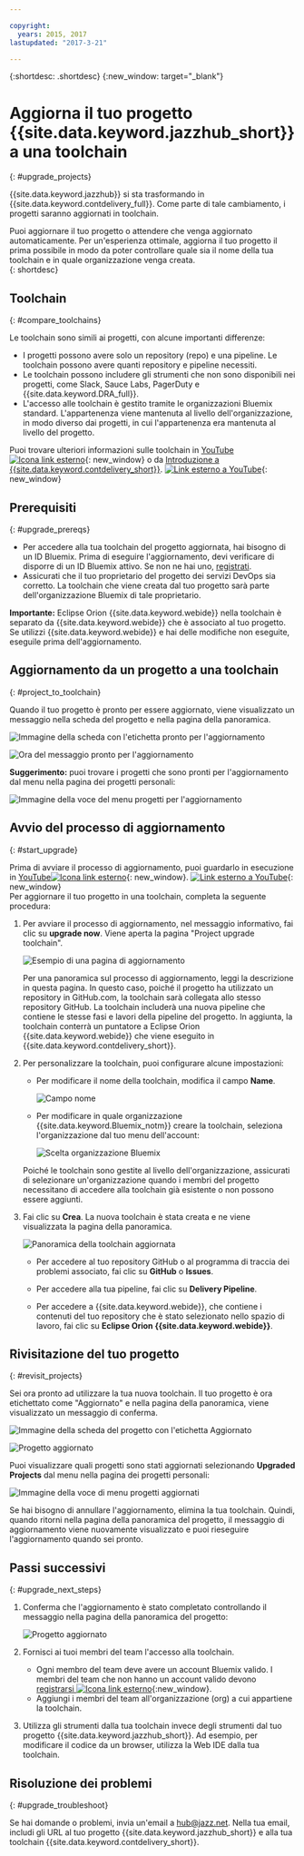 ```yaml
---

copyright:
  years: 2015, 2017
lastupdated: "2017-3-21"

---
```

 
{:shortdesc: .shortdesc}
{:new_window: target="_blank"}

# Aggiorna il tuo progetto {{site.data.keyword.jazzhub_short}} a una toolchain
{: #upgrade_projects}

{{site.data.keyword.jazzhub}} si sta trasformando in {{site.data.keyword.contdelivery_full}}. Come parte di tale cambiamento, i progetti saranno aggiornati in toolchain. 

Puoi aggiornare il tuo progetto o attendere che venga aggiornato automaticamente. Per un'esperienza ottimale, aggiorna il tuo progetto il prima possibile in modo da poter controllare quale sia il nome della tua toolchain e in quale organizzazione venga creata.  
{: shortdesc}

## Toolchain
{: #compare_toolchains}

Le toolchain sono simili ai progetti, con alcune importanti differenze:

- I progetti possono avere solo un repository (repo) e una pipeline. Le toolchain possono avere quanti repository e pipeline necessiti.
- Le toolchain possono includere gli strumenti che non sono disponibili nei progetti, come Slack, Sauce Labs, PagerDuty e {{site.data.keyword.DRA_full}}.
- L'accesso alle toolchain è gestito tramite le organizzazioni Bluemix standard. L'appartenenza viene mantenuta al livello dell'organizzazione, in modo diverso dai progetti, in cui l'appartenenza era mantenuta al livello del progetto.

Puoi trovare ulteriori informazioni sulle toolchain in [YouTube![Icona link esterno](../../icons/launch-glyph.svg "Icona link esterno")](https://youtu.be/2SIPE1e7NJ4){: new_window} o da [Introduzione a {{site.data.keyword.contdelivery_short}}](/docs/services/ContinuousDelivery/index.html).
[![Link esterno a YouTube](images/CD_video.png)](https://youtu.be/2SIPE1e7NJ4){: new_window}    

## Prerequisiti
{: #upgrade_prereqs}    

- Per accedere alla tua toolchain del progetto aggiornata, hai bisogno di un ID Bluemix. Prima di eseguire l'aggiornamento, devi verificare di disporre di un ID Bluemix attivo. Se non ne hai uno, [registrati](https://console.ng.bluemix.net/registration/).
- Assicurati che il tuo proprietario del progetto dei servizi DevOps sia corretto. La toolchain che viene creata dal tuo progetto sarà parte dell'organizzazione Bluemix di tale proprietario.

**Importante:** Eclipse Orion {{site.data.keyword.webide}} nella toolchain è separato da {{site.data.keyword.webide}} che è associato al tuo progetto. Se utilizzi {{site.data.keyword.webide}} e hai delle modifiche non eseguite, eseguile prima dell'aggiornamento.  


## Aggiornamento da un progetto a una toolchain
{: #project_to_toolchain}

Quando il tuo progetto è pronto per essere aggiornato, viene visualizzato un messaggio nella scheda del progetto e nella pagina della panoramica.

![Immagine della scheda con l'etichetta pronto per l'aggiornamento](images/card-project-to-upgrade.png)

![Ora del messaggio pronto per l'aggiornamento](images/banner-ready-to-upgrade.png)

**Suggerimento:** puoi trovare i progetti che sono pronti per l'aggiornamento dal menu nella pagina dei progetti personali: 

![Immagine della voce del menu progetti per l'aggiornamento](images/menu-projects-to-upgrade.png)

## Avvio del processo di aggiornamento
{: #start_upgrade}

Prima di avviare il processo di aggiornamento, puoi guardarlo in esecuzione in [YouTube![Icona link esterno](../../icons/launch-glyph.svg "Icona link esterno")](https://youtu.be/oaZVGveVxBg){: new_window}.
[![Link esterno a YouTube](images/migration-video2.png)](https://youtu.be/oaZVGveVxBg){: new_window}    
Per aggiornare il tuo progetto in una toolchain, completa la seguente procedura:

1. Per avviare il processo di aggiornamento, nel messaggio informativo, fai clic su **upgrade now**. Viene aperta la pagina "Project upgrade toolchain". 

   ![Esempio di una pagina di aggiornamento](images/project-upgrade-toolchain.png)

   Per una panoramica sul processo di aggiornamento, leggi la descrizione in questa pagina. In questo caso, poiché il progetto ha utilizzato un repository in GitHub.com, la toolchain sarà collegata allo stesso repository GitHub. La toolchain includerà una nuova pipeline che contiene le stesse fasi e lavori della pipeline del progetto. In aggiunta, la toolchain conterrà un puntatore a Eclipse Orion {{site.data.keyword.webide}} che viene eseguito in {{site.data.keyword.contdelivery_short}}.

2. Per personalizzare la toolchain, puoi configurare alcune impostazioni:

   - Per modificare il nome della toolchain, modifica il campo **Name**.

      ![Campo nome](images/name-change.png)

   - Per modificare in quale organizzazione {{site.data.keyword.Bluemix_notm}} creare la toolchain, seleziona l'organizzazione dal tuo menu dell'account:

      ![Scelta organizzazione Bluemix](images/bluemix-organization-chooser.png)

   Poiché le toolchain sono gestite al livello dell'organizzazione, assicurati di selezionare un'organizzazione quando i membri del progetto necessitano di accedere alla toolchain già esistente o non possono essere aggiunti. 
  
3. Fai clic su **Crea**. La nuova toolchain è stata creata e ne viene visualizzata la pagina della panoramica.

   ![Panoramica della toolchain aggiornata](images/new-toolchain-page.png)

   - Per accedere al tuo repository GitHub o al programma di traccia dei problemi associato, fai clic su **GitHub** o **Issues**.
   
   - Per accedere alla tua pipeline, fai clic su **Delivery Pipeline**.  
   
   - Per accedere a {{site.data.keyword.webide}}, che contiene i contenuti del tuo repository che è stato selezionato nello spazio di lavoro, fai clic su **Eclipse Orion {{site.data.keyword.webide}}**. 

## Rivisitazione del tuo progetto
{: #revisit_projects}

Sei ora pronto ad utilizzare la tua nuova toolchain. Il tuo progetto è ora etichettato come "Aggiornato" e nella pagina della panoramica, viene visualizzato un messaggio di conferma.

![Immagine della scheda del progetto con l'etichetta Aggiornato](images/card-upgraded-project.png)

![Progetto aggiornato](images/banner-upgraded.png)

Puoi visualizzare quali progetti sono stati aggiornati selezionando **Upgraded Projects** dal menu nella pagina dei progetti personali:

![Immagine della voce di menu progetti aggiornati](images/menu-upgraded-projects.png)

Se hai bisogno di annullare l'aggiornamento, elimina la tua toolchain. Quindi, quando ritorni nella pagina della panoramica del progetto, il messaggio di aggiornamento viene nuovamente visualizzato e puoi rieseguire l'aggiornamento quando sei pronto.

## Passi successivi
{: #upgrade_next_steps}   

1. Conferma che l'aggiornamento è stato completato controllando il messaggio nella pagina della panoramica del progetto:    

   ![Progetto aggiornato](images/banner-upgraded.png)    

2. Fornisci ai tuoi membri del team l'accesso alla toolchain.    
    - Ogni membro del team deve avere un account Bluemix valido. I membri del team che non hanno un account valido devono [registrarsi ![Icona link esterno](../../icons/launch-glyph.svg "Icona link esterno")](https://console.ng.bluemix.net/registration){:new_window}.
    - Aggiungi i membri del team all'organizzazione (org) a cui appartiene la toolchain.
3. Utilizza gli strumenti dalla tua toolchain invece degli strumenti dal tuo progetto {{site.data.keyword.jazzhub_short}}. Ad esempio, per modificare il codice da un browser, utilizza la Web IDE dalla tua toolchain.    

## Risoluzione dei problemi 
{: #upgrade_troubleshoot}    

Se hai domande o problemi, invia un'email a [hub@jazz.net](mailto:hub@jazz.net). Nella tua email, includi gli URL al tuo progetto {{site.data.keyword.jazzhub_short}} e alla tua toolchain {{site.data.keyword.contdelivery_short}}.

